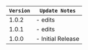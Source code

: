 | `Version` | `Update Notes`    |
|-----------|-------------------|
| 1.0.2     | - edits |
| 1.0.1     | - edits |
| 1.0.0     | - Initial Release |
